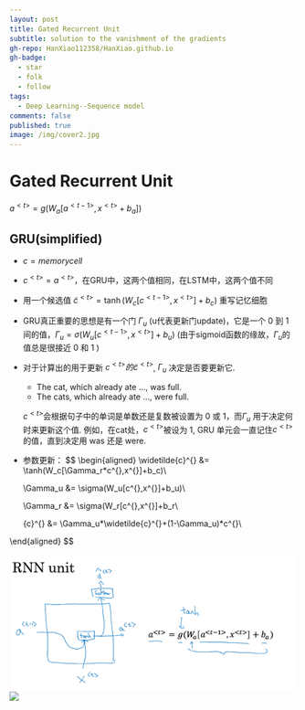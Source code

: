 ```yaml
---
layout: post
title: Gated Recurrent Unit
subtitle: solution to the vanishment of the gradients
gh-repo: HanXiao112358/HanXiao.github.io
gh-badge:
  - star
  - folk
  - follow
tags:
  - Deep Learning--Sequence model
comments: false
published: true
image: /img/cover2.jpg
---
```


# Gated Recurrent Unit

$a^{<t>} = g(W_a[a^{<t-1>},x^{<t>}+b_a])$
## GRU(simplified)
- $c = memory cell$

- $c^{<t>} = a^{<t>}$，在GRU中，这两个值相同，在LSTM中，这两个值不同
- 用一个候选值 $\widetilde{c}^{<t>} = \tanh(W_c[c^{<t-1>},x^{<t>}]+b_c)$ 重写记忆细胞
- GRU真正重要的思想是有一个门 $\Gamma_u$ (u代表更新门update)，它是一个 0 到 1 间的值，$\Gamma_u = \sigma(W_u[c^{<t-1>},x^{<t>}]+b_u)$ (由于sigmoid函数的缘故，$\Gamma_u$的值总是很接近 0 和 1 )
- 对于计算出的用于更新 ${c}^{<t>}的\widetilde{c}^{<t>}$, $\Gamma_u$ 决定是否要更新它.
  - The cat, which already ate ..., was full.
  - The cats, which already ate ..., were full.
  
  ${c}^{<t>}$会根据句子中的单词是单数还是复数被设置为 0 或 1，而$\Gamma_u$ 用于决定何时来更新这个值. 例如，在cat处，${c}^{<t>}$被设为 1, GRU 单元会一直记住${c}^{<t>}$的值，直到决定用 was 还是 were. 
- 参数更新：
$$
\begin{aligned}
  \widetilde{c}^{<t>} &= \tanh(W_c[\Gamma_r*c^{<t-1>},x^{<t>}]+b_c)\\

  \Gamma_u &= \sigma(W_u[c^{<t-1>},x^{<t>}]+b_u)\\

  \Gamma_r &= \sigma(W_r[c^{<t-1>},x^{<t>}]+b_r\\

  {c}^{<t>} &= \Gamma_u*\widetilde{c}^{<t>}+(1-\Gamma_u)*c^{<t>}\\

\end{aligned}
$$

![](../img/RNN_unit.png)
![](../img/GRU_model.png)